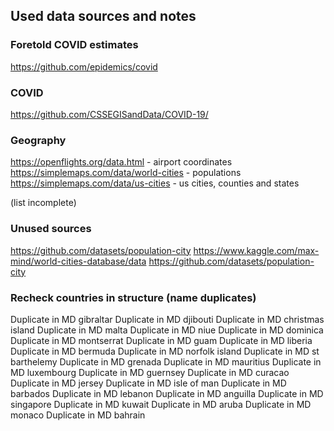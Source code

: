## Used data sources and notes

### Foretold COVID estimates

https://github.com/epidemics/covid

### COVID

https://github.com/CSSEGISandData/COVID-19/

### Geography

https://openflights.org/data.html - airport coordinates
https://simplemaps.com/data/world-cities - populations
https://simplemaps.com/data/us-cities - us cities, counties and states

(list incomplete)

### Unused sources

https://github.com/datasets/population-city
https://www.kaggle.com/max-mind/world-cities-database/data
https://github.com/datasets/population-city


### Recheck countries in structure (name duplicates)

Duplicate in MD gibraltar
Duplicate in MD djibouti
Duplicate in MD christmas island
Duplicate in MD malta
Duplicate in MD niue
Duplicate in MD dominica
Duplicate in MD montserrat
Duplicate in MD guam
Duplicate in MD liberia
Duplicate in MD bermuda
Duplicate in MD norfolk island
Duplicate in MD st barthelemy
Duplicate in MD grenada
Duplicate in MD mauritius
Duplicate in MD luxembourg
Duplicate in MD guernsey
Duplicate in MD curacao
Duplicate in MD jersey
Duplicate in MD isle of man
Duplicate in MD barbados
Duplicate in MD lebanon
Duplicate in MD anguilla
Duplicate in MD singapore
Duplicate in MD kuwait
Duplicate in MD aruba
Duplicate in MD monaco
Duplicate in MD bahrain
